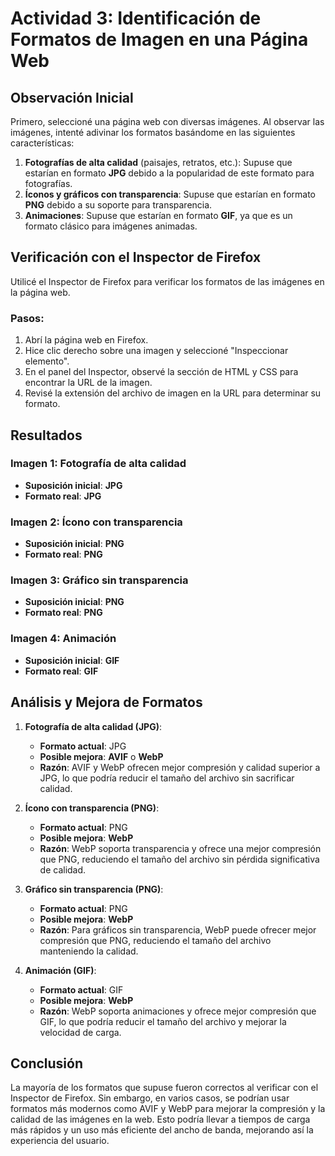 # Actividad 3: Identificación de Formatos de Imagen en una Página Web

## Observación Inicial

Primero, seleccioné una página web con diversas imágenes. Al observar las imágenes, intenté adivinar los formatos basándome en las siguientes características:

1. **Fotografías de alta calidad** (paisajes, retratos, etc.): Supuse que estarían en formato **JPG** debido a la popularidad de este formato para fotografías.
2. **Íconos y gráficos con transparencia**: Supuse que estarían en formato **PNG** debido a su soporte para transparencia.
3. **Animaciones**: Supuse que estarían en formato **GIF**, ya que es un formato clásico para imágenes animadas.

## Verificación con el Inspector de Firefox

Utilicé el Inspector de Firefox para verificar los formatos de las imágenes en la página web.

### Pasos:

1. Abrí la página web en Firefox.
2. Hice clic derecho sobre una imagen y seleccioné "Inspeccionar elemento".
3. En el panel del Inspector, observé la sección de HTML y CSS para encontrar la URL de la imagen.
4. Revisé la extensión del archivo de imagen en la URL para determinar su formato.

## Resultados

### Imagen 1: Fotografía de alta calidad
- **Suposición inicial**: **JPG**
- **Formato real**: **JPG**

### Imagen 2: Ícono con transparencia
- **Suposición inicial**: **PNG**
- **Formato real**: **PNG**

### Imagen 3: Gráfico sin transparencia
- **Suposición inicial**: **PNG**
- **Formato real**: **PNG**

### Imagen 4: Animación
- **Suposición inicial**: **GIF**
- **Formato real**: **GIF**

## Análisis y Mejora de Formatos

1. **Fotografía de alta calidad (JPG)**:
   - **Formato actual**: JPG
   - **Posible mejora**: **AVIF** o **WebP**
   - **Razón**: AVIF y WebP ofrecen mejor compresión y calidad superior a JPG, lo que podría reducir el tamaño del archivo sin sacrificar calidad.

2. **Ícono con transparencia (PNG)**:
   - **Formato actual**: PNG
   - **Posible mejora**: **WebP**
   - **Razón**: WebP soporta transparencia y ofrece una mejor compresión que PNG, reduciendo el tamaño del archivo sin pérdida significativa de calidad.

3. **Gráfico sin transparencia (PNG)**:
   - **Formato actual**: PNG
   - **Posible mejora**: **WebP**
   - **Razón**: Para gráficos sin transparencia, WebP puede ofrecer mejor compresión que PNG, reduciendo el tamaño del archivo manteniendo la calidad.

4. **Animación (GIF)**:
   - **Formato actual**: GIF
   - **Posible mejora**: **WebP**
   - **Razón**: WebP soporta animaciones y ofrece mejor compresión que GIF, lo que podría reducir el tamaño del archivo y mejorar la velocidad de carga.

## Conclusión

La mayoría de los formatos que supuse fueron correctos al verificar con el Inspector de Firefox. Sin embargo, en varios casos, se podrían usar formatos más modernos como AVIF y WebP para mejorar la compresión y la calidad de las imágenes en la web. Esto podría llevar a tiempos de carga más rápidos y un uso más eficiente del ancho de banda, mejorando así la experiencia del usuario.

